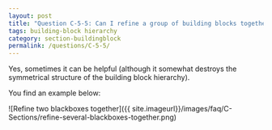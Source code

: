 ```yaml
---
layout: post
title: "Question C-5-5: Can I refine a group of building blocks together?"
tags: building-block hierarchy
category: section-buildingblock
permalink: /questions/C-5-5/
---
```



Yes, sometimes it can be helpful (although it somewhat destroys the symmetrical structure of the building block hierarchy).

You find an example below:

![Refine two blackboxes together]({{ site.imageurl}}/images/faq/C-Sections/refine-several-blackboxes-together.png)
